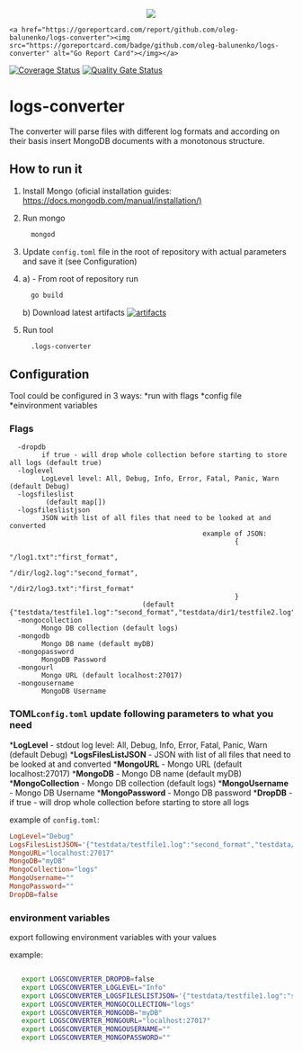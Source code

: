 <p align="center">
    <a href="https://travis-ci.org/oleg-balunenko/logs-converter"><img src=https://travis-ci.org/oleg-balunenko/logs-   converter.svg?branch=master"alt="Build Status"></img></a>

    <a href="https://goreportcard.com/report/github.com/oleg-balunenko/logs-converter"><img src="https://goreportcard.com/badge/github.com/oleg-balunenko/logs-converter" alt="Go Report Card"></img></a>
   <a href="https://coveralls.io/github/oleg-balunenko/logs-converter?branch=master"><img src="https://coveralls.io/repos/github/oleg-balunenko/logs-converter/badge.svg?branch=master" alt="Coverage Status"></img></a>
   <a href="https://sonarcloud.io/dashboard?id=logs-converter"><img src="https://sonarcloud.io/api/project_badges/measure?project=logs-converter&metric=alert_status" alt="Quality Gate Status"></img></a>
</p>

# logs-converter

The converter will parse files with different log formats and according
on their basis insert MongoDB documents with a monotonous structure.

## How to run it

1. Install Mongo (oficial installation guides: <https://docs.mongodb.com/manual/installation/)>
2. Run mongo

    ```bash
      mongod
    ```

3. Update `config.toml` file in the root of repository with actual parameters and save it (see Configuration)
4. a) - From root of repository run

    ```bash
      go build
    ```
    b) Download latest artifacts [![artifacts](https://img.shields.io/badge/artifacts-download-blue.svg)](https://gitlab.com/oleg.balunenko/logs-converter/-/jobs/artifacts/master/download?job=Build+Application)

5. Run tool

    ```bash
      .logs-converter
    ```

## Configuration

Tool could be configured in 3 ways:
*run with flags
*config file
*einvironment variables

### Flags

```text
  -dropdb
        if true - will drop whole collection before starting to store all logs (default true)
  -loglevel
        LogLevel level: All, Debug, Info, Error, Fatal, Panic, Warn (default Debug)
  -logsfileslist
         (default map[])
  -logsfileslistjson
        JSON with list of all files that need to be looked at and converted
                                                example of JSON:
                                                        {
                                                                "/log1.txt":"first_format",
                                                                "/dir/log2.log":"second_format",
                                                                "/dir2/log3.txt":"first_format"
                                                        }
                                 (default {"testdata/testfile1.log":"second_format","testdata/dir1/testfile2.log":"first_format"})
  -mongocollection
        Mongo DB collection (default logs)
  -mongodb
        Mongo DB name (default myDB)
  -mongopassword
        MongoDB Password
  -mongourl
        Mongo URL (default localhost:27017)
  -mongousername
        MongoDB Username
```

### TOML`config.toml` update following parameters to what you need

***LogLevel** - stdout log level: All, Debug, Info, Error, Fatal, Panic, Warn (default Debug)
***LogsFilesListJSON** - JSON with list of all files that need to be looked at and converted
***MongoURL** - Mongo URL (default localhost:27017)
***MongoDB** - Mongo DB name (default myDB)
***MongoCollection** - Mongo DB collection (default logs)
***MongoUsername** - Mongo DB Username
***MongoPassword** - Mongo DB password
***DropDB** - if true - will drop whole collection before starting to store all logs

example of `config.toml`:

```toml
LogLevel="Debug"
LogsFilesListJSON='{"testdata/testfile1.log":"second_format","testdata/dir1/testfile2.log":"first_format"}'
MongoURL="localhost:27017"
MongoDB="myDB"
MongoCollection="logs"
MongoUsername=""
MongoPassword=""
DropDB=false
```

### environment variables

export following environment variables with your values

example:

```bash

   export LOGSCONVERTER_DROPDB=false
   export LOGSCONVERTER_LOGLEVEL="Info"
   export LOGSCONVERTER_LOGSFILESLISTJSON='{"testdata/testfile1.log":"second_format","testdata/dir1/testfile2.log":"first_format"}'
   export LOGSCONVERTER_MONGOCOLLECTION="logs"
   export LOGSCONVERTER_MONGODB="myDB"
   export LOGSCONVERTER_MONGOURL="localhost:27017"
   export LOGSCONVERTER_MONGOUSERNAME=""
   export LOGSCONVERTER_MONGOPASSWORD=""
```
